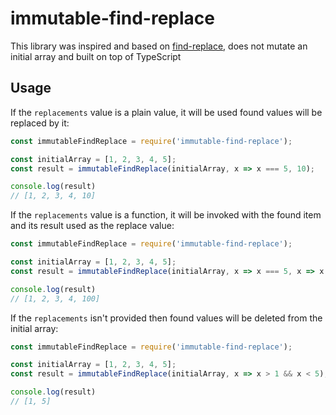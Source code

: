 # immutable-find-replace

This library was inspired and based on [find-replace](https://github.com/75lb/find-replace), does not mutate an initial array and built on top of TypeScript

## Usage

If the `replacements` value is a plain value, it will be used found values will be replaced by it:

```js
const immutableFindReplace = require('immutable-find-replace');

const initialArray = [1, 2, 3, 4, 5];
const result = immutableFindReplace(initialArray, x => x === 5, 10);

console.log(result)
// [1, 2, 3, 4, 10]
```

If the `replacements` value is a function, it will be invoked with the found item and its result used as the replace value:

```js
const immutableFindReplace = require('immutable-find-replace');

const initialArray = [1, 2, 3, 4, 5];
const result = immutableFindReplace(initialArray, x => x === 5, x => x * 20);

console.log(result)
// [1, 2, 3, 4, 100]
```

If the `replacements` isn't provided then found values will be deleted from the initial array:

```js
const immutableFindReplace = require('immutable-find-replace');

const initialArray = [1, 2, 3, 4, 5];
const result = immutableFindReplace(initialArray, x => x > 1 && x < 5);

console.log(result)
// [1, 5]
```